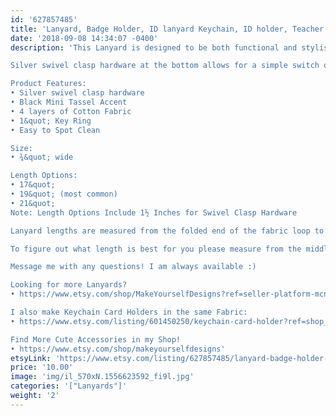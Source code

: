 ```yaml
---
id: '627857485'
title: 'Lanyard, Badge Holder, ID lanyard Keychain, ID holder, Teacher Lanyard, Skinny Lanyard, Pink Fabric Lanyard, Long Key Strap, Swivel Clasp'
date: '2018-09-08 14:34:07 -0400'
description: 'This Lanyard is designed to be both functional and stylish when at work or on the go while it keeps your important belongings safe. A long lanyard is perfect for those who carry a big bag and can never seem to find their keys, or for someone who needs to carry their ID in the office. These can be worn all day with comfort, as each lanyard is made with lightweight yet durable pink cotton fabric. 

Silver swivel clasp hardware at the bottom allows for a simple switch of work badge to house keys that will carry over from day to night use. The bright printed pink marble swirl fabric & long length make it helpful find to find your belongings in any bag. Included with each lanyard is a super cute black mini tassel, and a free 1&quot; key ring to get you started. Handmade with experience, and a standard for high quality.  

Product Features:
• Silver swivel clasp hardware 
• Black Mini Tassel Accent
• 4 layers of Cotton Fabric
• 1&quot; Key Ring
• Easy to Spot Clean

Size:
• ¾&quot; wide

Length Options:
• 17&quot; 
• 19&quot; (most common)
• 21&quot; 
Note: Length Options Include 1½ Inches for Swivel Clasp Hardware

Lanyard lengths are measured from the folded end of the fabric loop to the bottom of the swivel clasp hardware. 

To figure out what length is best for you please measure from the middle of the back of your neck down to desired length. See last photo for example of the lanyard length worn.

Message me with any questions! I am always available :)

Looking for more Lanyards? 
• https://www.etsy.com/shop/MakeYourselfDesigns?ref=seller-platform-mcnav&section_id=24277256

I also make Keychain Card Holders in the same Fabric:
• https://www.etsy.com/listing/601450250/keychain-card-holder?ref=shop_home_active_17

Find More Cute Accessories in my Shop!
• https://www.etsy.com/shop/makeyourselfdesigns'
etsyLink: 'https://www.etsy.com/listing/627857485/lanyard-badge-holder-id-lanyard-keychain?utm_source=synctostaticsite&utm_medium=api&utm_campaign=api'
price: '10.00'
image: 'img/il_570xN.1556623592_fi9l.jpg'
categories: '["Lanyards"]'
weight: '2'
---
```


